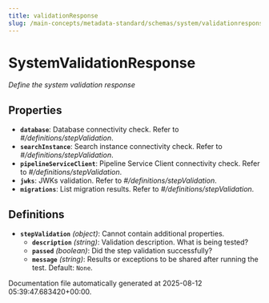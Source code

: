 ```yaml
---
title: validationResponse
slug: /main-concepts/metadata-standard/schemas/system/validationresponse
---
```


# SystemValidationResponse

*Define the system validation response*

## Properties

- **`database`**: Database connectivity check. Refer to *#/definitions/stepValidation*.
- **`searchInstance`**: Search instance connectivity check. Refer to *#/definitions/stepValidation*.
- **`pipelineServiceClient`**: Pipeline Service Client connectivity check. Refer to *#/definitions/stepValidation*.
- **`jwks`**: JWKs validation. Refer to *#/definitions/stepValidation*.
- **`migrations`**: List migration results. Refer to *#/definitions/stepValidation*.
## Definitions

- **`stepValidation`** *(object)*: Cannot contain additional properties.
  - **`description`** *(string)*: Validation description. What is being tested?
  - **`passed`** *(boolean)*: Did the step validation successfully?
  - **`message`** *(string)*: Results or exceptions to be shared after running the test. Default: `None`.


Documentation file automatically generated at 2025-08-12 05:39:47.683420+00:00.
